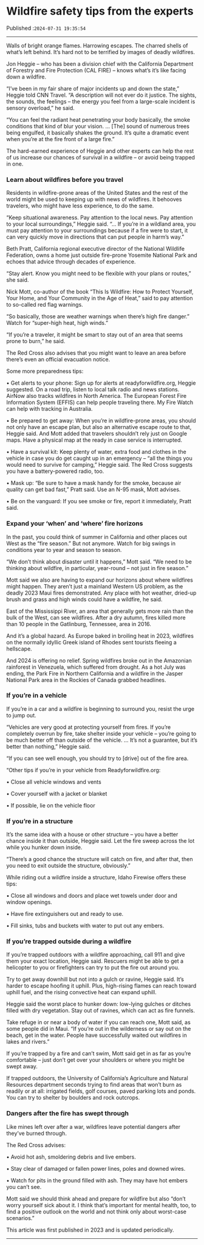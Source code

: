 # Wildfire safety tips from the experts

Published :`2024-07-31 19:35:54`

---

Walls of bright orange flames. Harrowing escapes. The charred shells of what’s left behind. It’s hard not to be terrified by images of deadly wildfires.

Jon Heggie – who has been a division chief with the California Department of Forestry and Fire Protection (CAL FIRE) – knows what’s it’s like facing down a wildfire.

“I’ve been in my fair share of major incidents up and down the state,” Heggie told CNN Travel. “A description will not ever do it justice. The sights, the sounds, the feelings – the energy you feel from a large-scale incident is sensory overload,” he said.

“You can feel the radiant heat penetrating your body basically, the smoke conditions that kind of blur your vision. … [The] sound of numerous trees being engulfed, it basically shakes the ground. It’s quite a dramatic event when you’re at the fire front of a large fire.”

The hard-earned experience of Heggie and other experts can help the rest of us increase our chances of survival in a wildfire – or avoid being trapped in one.

### Learn about wildfires before you travel

Residents in wildfire-prone areas of the United States and the rest of the world might be used to keeping up with news of wildfires. It behooves travelers, who might have less experience, to do the same.

“Keep situational awareness. Pay attention to the local news. Pay attention to your local surroundings,” Heggie said. “… If you’re in a wildland area, you must pay attention to your surroundings because if a fire were to start, it can very quickly move in directions that can put people in harm’s way.”

Beth Pratt, California regional executive director of the National Wildlife Federation, owns a home just outside fire-prone Yosemite National Park and echoes that advice through decades of experience.

“Stay alert. Know you might need to be flexible with your plans or routes,” she said.

Nick Mott, co-author of the book “This Is Wildfire: How to Protect Yourself, Your Home, and Your Community in the Age of Heat,” said to pay attention to so-called red flag warnings.

“So basically, those are weather warnings when there’s high fire danger.” Watch for “super-high heat, high winds.”

“If you’re a traveler, it might be smart to stay out of an area that seems prone to burn,” he said.

The Red Cross also advises that you might want to leave an area before there’s even an official evacuation notice.

Some more preparedness tips:

• Get alerts to your phone: Sign up for alerts at readyforwildfire.org, Heggie suggested. On a road trip, listen to local talk radio and news stations. AirNow also tracks wildfires in North America. The European Forest Fire Information System (EFFIS) can help people traveling there. My Fire Watch can help with tracking in Australia.

• Be prepared to get away: When you’re in wildfire-prone areas, you should not only have an escape plan, but also an alternative escape route to that, Heggie said. And Mott added that travelers shouldn’t rely just on Google maps. Have a physical map at the ready in case service is interrupted.

• Have a survival kit: Keep plenty of water, extra food and clothes in the vehicle in case you do get caught up in an emergency – “all the things you would need to survive for camping,” Heggie said. The Red Cross suggests you have a battery-powered radio, too.

• Mask up: “Be sure to have a mask handy for the smoke, because air quality can get bad fast,” Pratt said. Use an N-95 mask, Mott advises.

• Be on the vanguard: If you see smoke or fire, report it immediately, Pratt said.

### Expand your ‘when’ and ‘where’ fire horizons

In the past, you could think of summer in California and other places out West as the “fire season.” But not anymore. Watch for big swings in conditions year to year and season to season.

“We don’t think about disaster until it happens,” Mott said. “We need to be thinking about wildfire, in particular, year-round – not just in fire season.”

Mott said we also are having to expand our horizons about where wildfires might happen. They aren’t just a mainland Western US problem, as the deadly 2023 Maui fires demonstrated. Any place with hot weather, dried-up brush and grass and high winds could have a wildfire, he said.

East of the Mississippi River, an area that generally gets more rain than the bulk of the West, can see wildfires. After a dry autumn, fires killed more than 10 people in the Gatlinburg, Tennessee, area in 2016.

And it’s a global hazard. As Europe baked in broiling heat in 2023, wildfires on the normally idyllic Greek island of Rhodes sent tourists fleeing a hellscape.

And 2024 is offering no relief. Spring wildfires broke out in the Amazonian rainforest in Venezuela, which suffered from drought. As a hot July was ending, the Park Fire in Northern California and a wildfire in the Jasper National Park area in the Rockies of Canada grabbed headlines.

### If you’re in a vehicle

If you’re in a car and a wildfire is beginning to surround you, resist the urge to jump out.

“Vehicles are very good at protecting yourself from fires. If you’re completely overrun by fire, take shelter inside your vehicle – you’re going to be much better off than outside of the vehicle. … It’s not a guarantee, but it’s better than nothing,” Heggie said.

“If you can see well enough, you should try to [drive] out of the fire area.

“Other tips if you’re in your vehicle from Readyforwildfire.org:

• Close all vehicle windows and vents

• Cover yourself with a jacket or blanket

• If possible, lie on the vehicle floor

### If you’re in a structure

It’s the same idea with a house or other structure – you have a better chance inside it than outside, Heggie said. Let the fire sweep across the lot while you hunker down inside.

“There’s a good chance the structure will catch on fire, and after that, then you need to exit outside the structure, obviously.”

While riding out a wildfire inside a structure, Idaho Firewise offers these tips:

• Close all windows and doors and place wet towels under door and window openings.

• Have fire extinguishers out and ready to use.

• Fill sinks, tubs and buckets with water to put out any embers.

### If you’re trapped outside during a wildfire

If you’re trapped outdoors with a wildfire approaching, call 911 and give them your exact location, Heggie said. Rescuers might be able to get a helicopter to you or firefighters can try to put the fire out around you.

Try to get away downhill but not into a gulch or ravine, Heggie said. It’s harder to escape hoofing it uphill. Plus, high-rising flames can reach toward uphill fuel, and the rising convective heat can expand uphill.

Heggie said the worst place to hunker down: low-lying gulches or ditches filled with dry vegetation. Stay out of ravines, which can act as fire funnels.

Take refuge in or near a body of water if you can reach one, Mott said, as some people did in Maui. “If you’re out in the wilderness or say out on the beach, get in the water. People have successfully waited out wildfires in lakes and rivers.”

If you’re trapped by a fire and can’t swim, Mott said get in as far as you’re comfortable – just don’t get over your shoulders or where you might be swept away.

If trapped outdoors, the University of California’s Agriculture and Natural Resources department seconds trying to find areas that won’t burn as readily or at all: irrigated fields, golf courses, paved parking lots and ponds. You can try to shelter by boulders and rock outcrops.

### Dangers after the fire has swept through

Like mines left over after a war, wildfires leave potential dangers after they’ve burned through.

The Red Cross advises:

• Avoid hot ash, smoldering debris and live embers.

• Stay clear of damaged or fallen power lines, poles and downed wires.

• Watch for pits in the ground filled with ash. They may have hot embers you can’t see.

Mott said we should think ahead and prepare for wildfire but also “don’t worry yourself sick about it. I think that’s important for mental health, too, to find a positive outlook on the world and not think only about worst-case scenarios.”

This article was first published in 2023 and is updated periodically.

---

